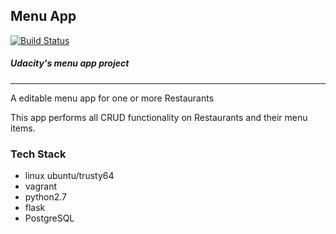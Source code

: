 ## Menu App
[![Build Status](https://travis-ci.org/jreiher2003/Menu_App.svg?branch=master)](https://travis-ci.org/jreiher2003/Menu_App)
##### Udacity's menu app project 
____

A editable menu app for one or more Restaurants

This app performs all CRUD functionality on Restaurants and their menu items.  

### Tech Stack
* linux ubuntu/trusty64
* vagrant  
* python2.7
* flask
* PostgreSQL

